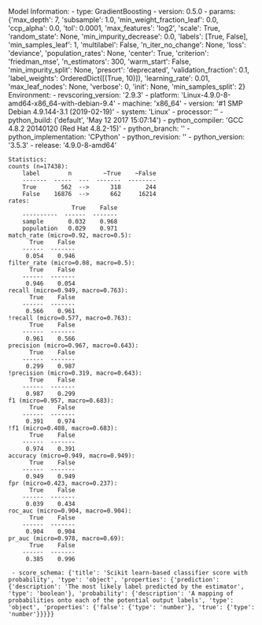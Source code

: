 Model Information:
	 - type: GradientBoosting
	 - version: 0.5.0
	 - params: {'max_depth': 7, 'subsample': 1.0, 'min_weight_fraction_leaf': 0.0, 'ccp_alpha': 0.0, 'tol': 0.0001, 'max_features': 'log2', 'scale': True, 'random_state': None, 'min_impurity_decrease': 0.0, 'labels': [True, False], 'min_samples_leaf': 1, 'multilabel': False, 'n_iter_no_change': None, 'loss': 'deviance', 'population_rates': None, 'center': True, 'criterion': 'friedman_mse', 'n_estimators': 300, 'warm_start': False, 'min_impurity_split': None, 'presort': 'deprecated', 'validation_fraction': 0.1, 'label_weights': OrderedDict([(True, 10)]), 'learning_rate': 0.01, 'max_leaf_nodes': None, 'verbose': 0, 'init': None, 'min_samples_split': 2}
	Environment:
	 - revscoring_version: '2.9.3'
	 - platform: 'Linux-4.9.0-8-amd64-x86_64-with-debian-9.4'
	 - machine: 'x86_64'
	 - version: '#1 SMP Debian 4.9.144-3.1 (2019-02-19)'
	 - system: 'Linux'
	 - processor: ''
	 - python_build: ('default', 'May 12 2017 15:07:14')
	 - python_compiler: 'GCC 4.8.2 20140120 (Red Hat 4.8.2-15)'
	 - python_branch: ''
	 - python_implementation: 'CPython'
	 - python_revision: ''
	 - python_version: '3.5.3'
	 - release: '4.9.0-8-amd64'
	
	Statistics:
	counts (n=17438):
		label        n         ~True    ~False
		-------  -----  ---  -------  --------
		True       562  -->      318       244
		False    16876  -->      662     16214
	rates:
		              True    False
		----------  ------  -------
		sample       0.032    0.968
		population   0.029    0.971
	match_rate (micro=0.92, macro=0.5):
		  True    False
		------  -------
		 0.054    0.946
	filter_rate (micro=0.08, macro=0.5):
		  True    False
		------  -------
		 0.946    0.054
	recall (micro=0.949, macro=0.763):
		  True    False
		------  -------
		 0.566    0.961
	!recall (micro=0.577, macro=0.763):
		  True    False
		------  -------
		 0.961    0.566
	precision (micro=0.967, macro=0.643):
		  True    False
		------  -------
		 0.299    0.987
	!precision (micro=0.319, macro=0.643):
		  True    False
		------  -------
		 0.987    0.299
	f1 (micro=0.957, macro=0.683):
		  True    False
		------  -------
		 0.391    0.974
	!f1 (micro=0.408, macro=0.683):
		  True    False
		------  -------
		 0.974    0.391
	accuracy (micro=0.949, macro=0.949):
		  True    False
		------  -------
		 0.949    0.949
	fpr (micro=0.423, macro=0.237):
		  True    False
		------  -------
		 0.039    0.434
	roc_auc (micro=0.904, macro=0.904):
		  True    False
		------  -------
		 0.904    0.904
	pr_auc (micro=0.978, macro=0.69):
		  True    False
		------  -------
		 0.385    0.996
	
	 - score_schema: {'title': 'Scikit learn-based classifier score with probability', 'type': 'object', 'properties': {'prediction': {'description': 'The most likely label predicted by the estimator', 'type': 'boolean'}, 'probability': {'description': 'A mapping of probabilities onto each of the potential output labels', 'type': 'object', 'properties': {'false': {'type': 'number'}, 'true': {'type': 'number'}}}}}

